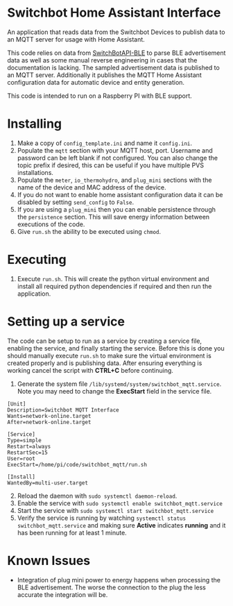 # Switchbot Home Assistant Interface

An application that reads data from the Switchbot Devices to publish data to an MQTT server for usage with Home Assistant.

This code relies on data from [SwitchBotAPI-BLE](https://github.com/OpenWonderLabs/SwitchBotAPI-BLE) to parse BLE advertisement data as well as some manual reverse engineering in cases that the documentation is lacking. The sampled advertisement data is published to an MQTT server. Additionally it publishes the MQTT Home Assistant configuration data for automatic device and entity generation.

This code is intended to run on a Raspberry PI with BLE support.

# Installing

1. Make a copy of `config_template.ini` and name it `config.ini`.
2. Populate the `mqtt` section with your MQTT host, port. Username and password can be left blank if not configured. You can also change the topic prefix if desired, this can be useful if you have multiple PVS installations.
3. Populate the `meter`, `io_thermohydro`, and `plug_mini` sections with the name of the device and MAC address of the device.
4. If you do not want to enable home assistant configuration data it can be disabled by setting `send_config` to `False`.
5. If you are using a `plug_mini` then you can enable persistence through the `persistence` section. This will save energy information between executions of the code.
6. Give `run.sh` the ability to be executed using `chmod`.

# Executing

1. Execute `run.sh`. This will create the python virtual environment and install all required python dependencies if required and then run the application.

# Setting up a service

The code can be setup to run as a service by creating a service file, enabling the service, and finally starting the service. Before this is done you should manually execute `run.sh` to make sure the virtual environment is created properly and is publishing data. After ensuring everything is working cancel the script with **CTRL+C** before continuing.

1. Generate the system file `/lib/systemd/system/switchbot_mqtt.service`.
Note you may need to change the **ExecStart** field in the service file.
```
[Unit]
Description=Switchbot MQTT Interface
Wants=network-online.target
After=network-online.target

[Service]
Type=simple
Restart=always
RestartSec=15
User=root
ExecStart=/home/pi/code/switchbot_mqtt/run.sh

[Install]
WantedBy=multi-user.target
```
2. Reload the daemon with `sudo systemctl daemon-reload`.
3. Enable the service with `sudo systemctl enable switchbot_mqtt.service`
4. Start the service with `sudo systemctl start switchbot_mqtt.service`
5. Verify the service is running by watching `systemctl status switchbot_mqtt.service` and making sure **Active** indicates **running** and it has been running for at least 1 minute.

# Known Issues
- Integration of plug mini power to energy happens when processing the BLE advertisement. The worse the connection to the plug the less accurate the integration will be.